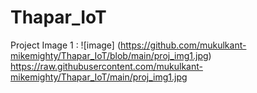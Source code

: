 # Thapar_IoT
 
Project Image 1 : 
![image] (https://github.com/mukulkant-mikemighty/Thapar_IoT/blob/main/proj_img1.jpg)
https://raw.githubusercontent.com/mukulkant-mikemighty/Thapar_IoT/main/proj_img1.jpg

